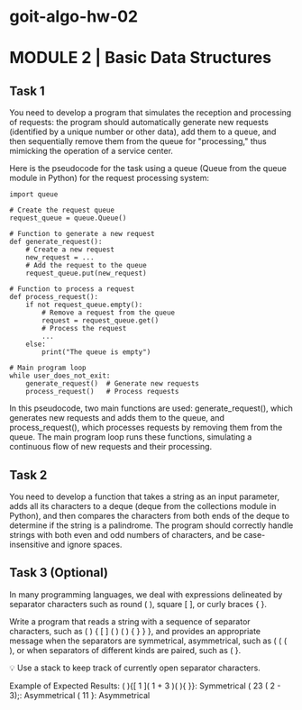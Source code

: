 # goit-algo-hw-02
# MODULE 2 | Basic Data Structures

## Task 1
You need to develop a program that simulates the reception and processing of requests: the program should automatically generate new requests (identified by a unique number or other data), add them to a queue, and then sequentially remove them from the queue for "processing," thus mimicking the operation of a service center.

Here is the pseudocode for the task using a queue (Queue from the queue module in Python) for the request processing system:

```
import queue

# Create the request queue
request_queue = queue.Queue()

# Function to generate a new request
def generate_request():
    # Create a new request
    new_request = ...
    # Add the request to the queue
    request_queue.put(new_request)

# Function to process a request
def process_request():
    if not request_queue.empty():
        # Remove a request from the queue
        request = request_queue.get()
        # Process the request
        ...
    else:
        print("The queue is empty")

# Main program loop
while user_does_not_exit:
    generate_request()  # Generate new requests
    process_request()   # Process requests
```
In this pseudocode, two main functions are used: generate_request(), which generates new requests and adds them to the queue, and process_request(), which processes requests by removing them from the queue. The main program loop runs these functions, simulating a continuous flow of new requests and their processing.

## Task 2
You need to develop a function that takes a string as an input parameter, adds all its characters to a deque (deque from the collections module in Python), and then compares the characters from both ends of the deque to determine if the string is a palindrome. The program should correctly handle strings with both even and odd numbers of characters, and be case-insensitive and ignore spaces.

## Task 3 (Optional)
In many programming languages, we deal with expressions delineated by separator characters such as round ( ), square [ ], or curly braces { }.

Write a program that reads a string with a sequence of separator characters, such as ( ) { [ ] ( ) ( ) { } } }, and provides an appropriate message when the separators are symmetrical, asymmetrical, such as ( ( ( ), or when separators of different kinds are paired, such as ( }.

💡 Use a stack to keep track of currently open separator characters.

Example of Expected Results:
( ){[ 1 ]( 1 + 3 )( ){ }}: Symmetrical
( 23 ( 2 - 3);: Asymmetrical
( 11 }: Asymmetrical
